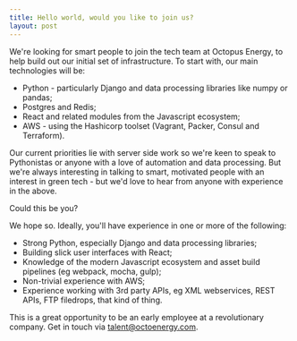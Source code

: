 ```yaml
---
title: Hello world, would you like to join us?
layout: post
---
```


We're looking for smart people to join the tech team at Octopus Energy, to help
build out our initial set of infrastructure. To start with, our main
technologies will be:

- Python - particularly Django and data processing libraries like numpy or pandas;
- Postgres and Redis;
- React and related modules from the Javascript ecosystem;
- AWS - using the Hashicorp toolset (Vagrant, Packer, Consul and Terraform).

Our current priorities lie with server side work so we're keen to
speak to Pythonistas or anyone with a love of automation and data processing.
But we're always interesting in talking to smart, motivated people with an
interest in green tech - but we'd love to hear from anyone with experience in the
above. 

Could this be you?

We hope so. Ideally, you'll have experience in one or more of the following:

- Strong Python, especially Django and data processing libraries;
- Building slick user interfaces with React; 
- Knowledge of the modern Javascript ecosystem and asset build pipelines (eg
  webpack, mocha, gulp);
- Non-trivial experience with AWS;
- Experience working with 3rd party APIs, eg XML webservices, REST APIs, FTP
  filedrops, that kind of thing.

This is a great opportunity to be an early employee at a revolutionary company.
Get in touch via [talent@octoenergy.com](mailto:talent@octoenergy.com).




